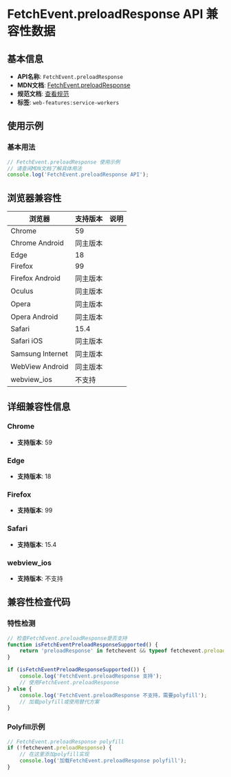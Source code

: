 # FetchEvent.preloadResponse API 兼容性数据

## 基本信息

- **API名称**: `FetchEvent.preloadResponse`
- **MDN文档**: [FetchEvent.preloadResponse](https://developer.mozilla.org/docs/Web/API/FetchEvent/preloadResponse)
- **规范文档**: [查看规范](https://w3c.github.io/ServiceWorker/#fetch-event-preloadresponse)
- **标签**: `web-features:service-workers`

## 使用示例

### 基本用法

```javascript
// FetchEvent.preloadResponse 使用示例
// 请查阅MDN文档了解具体用法
console.log('FetchEvent.preloadResponse API');
```

## 浏览器兼容性

| 浏览器 | 支持版本 | 说明 |
|--------|----------|------|
| Chrome | 59 |  |
| Chrome Android | 同主版本 |  |
| Edge | 18 |  |
| Firefox | 99 |  |
| Firefox Android | 同主版本 |  |
| Oculus | 同主版本 |  |
| Opera | 同主版本 |  |
| Opera Android | 同主版本 |  |
| Safari | 15.4 |  |
| Safari iOS | 同主版本 |  |
| Samsung Internet | 同主版本 |  |
| WebView Android | 同主版本 |  |
| webview_ios | 不支持 |  |

## 详细兼容性信息

### Chrome

- **支持版本**: 59

### Edge

- **支持版本**: 18

### Firefox

- **支持版本**: 99

### Safari

- **支持版本**: 15.4

### webview_ios

- **支持版本**: 不支持

## 兼容性检查代码

### 特性检测

```javascript
// 检查FetchEvent.preloadResponse是否支持
function isFetchEventPreloadResponseSupported() {
    return 'preloadResponse' in fetchevent && typeof fetchevent.preloadResponse === 'function';
}

if (isFetchEventPreloadResponseSupported()) {
    console.log('FetchEvent.preloadResponse 支持');
    // 使用FetchEvent.preloadResponse
} else {
    console.log('FetchEvent.preloadResponse 不支持，需要polyfill');
    // 加载polyfill或使用替代方案
}
```

### Polyfill示例

```javascript
// FetchEvent.preloadResponse polyfill
if (!fetchevent.preloadResponse) {
    // 在这里添加polyfill实现
    console.log('加载FetchEvent.preloadResponse polyfill');
}
```

